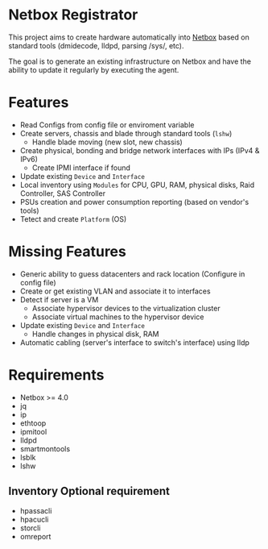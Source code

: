 # Netbox Registrator

This project aims to create hardware automatically into [Netbox](https://github.com/netbox-community/netbox) based on standard tools (dmidecode, lldpd, parsing /sys/, etc).

The goal is to generate an existing infrastructure on Netbox and have the ability to update it regularly by executing the agent.

# Features

* Read Configs from config file or enviroment variable
* Create servers, chassis and blade through standard tools (`lshw`)
  * Handle blade moving (new slot, new chassis)
* Create physical, bonding and bridge network interfaces with IPs (IPv4 & IPv6)
  * Create IPMI interface if found
* Update existing `Device` and `Interface`
* Local inventory using `Modules` for CPU, GPU, RAM, physical disks, Raid Controller, SAS Controller
* PSUs creation and power consumption reporting (based on vendor's tools)
* Tetect and create `Platform` (OS)

# Missing Features

* Generic ability to guess datacenters and rack location (Configure in config file)
* Create or get existing VLAN and associate it to interfaces
* Detect if server is a VM
  * Associate hypervisor devices to the virtualization cluster
  * Associate virtual machines to the hypervisor device
* Update existing `Device` and `Interface`
  * Handle changes in physical disk, RAM
* Automatic cabling (server's interface to switch's interface) using lldp

# Requirements

- Netbox >= 4.0
- jq
- ip
- ethtoop
- ipmitool
- lldpd
- smartmontools
- lsblk
- lshw

## Inventory Optional requirement
- hpassacli
- hpacucli
- storcli
- omreport
